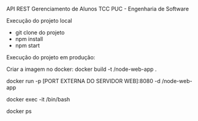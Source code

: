 API REST Gerenciamento de Alunos TCC PUC - Engenharia de Software

Execução do projeto local
- git clone do projeto
- npm install
- npm start


Execução do projeto em produção:

Criar a imagem no docker:
docker build -t <your username>/node-web-app .

docker run -p [PORT EXTERNA DO SERVIDOR WEB]:8080 -d <your username>/node-web-app

docker exec -it <container id> /bin/bash

docker ps
